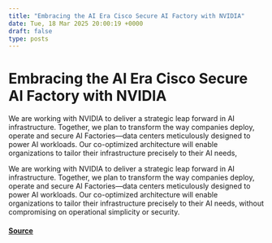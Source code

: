 ```yaml
---
title: "Embracing the AI Era Cisco Secure AI Factory with NVIDIA"
date: Tue, 18 Mar 2025 20:00:19 +0000
draft: false
type: posts
---
```

# Embracing the AI Era Cisco Secure AI Factory with NVIDIA





We are working with NVIDIA to deliver a strategic leap forward in AI infrastructure. Together, we plan to transform the way companies deploy, operate and secure AI Factories—data centers meticulously designed to power AI workloads. Our co-optimized architecture will enable organizations to tailor their infrastructure precisely to their AI needs,

We are working with NVIDIA to deliver a strategic leap forward in AI infrastructure. Together, we plan to transform the way companies deploy, operate and secure AI Factories—data centers meticulously designed to power AI workloads. Our co-optimized architecture will enable organizations to tailor their infrastructure precisely to their AI needs, without compromising on operational simplicity or security.

#### [Source](https://blogs.cisco.com/news/embracing-the-ai-era-cisco-secure-ai-factory-with-nvidia)

